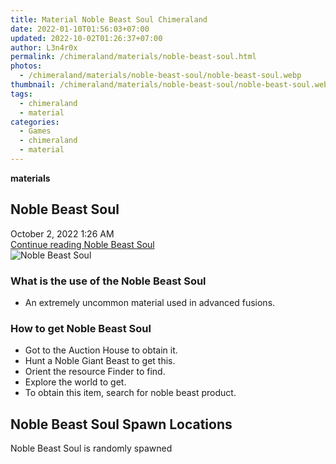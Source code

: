 ```yaml
---
title: Material Noble Beast Soul Chimeraland
date: 2022-01-10T01:56:03+07:00
updated: 2022-10-02T01:26:37+07:00
author: L3n4r0x
permalink: /chimeraland/materials/noble-beast-soul.html
photos:
  - /chimeraland/materials/noble-beast-soul/noble-beast-soul.webp
thumbnail: /chimeraland/materials/noble-beast-soul/noble-beast-soul.webp
tags:
  - chimeraland
  - material
categories:
  - Games
  - chimeraland
  - material
---
```


<section id="bootstrap-wrapper">
  <link
    rel="stylesheet"
    href="https://rawcdn.githack.com/dimaslanjaka/Web-Manajemen/0c3b5aa1813bd4abcd2c11bf3e37928b15c28664/css/bootstrap-5-3-0-alpha3-wrapper.css"
  />
  <div
    class="row g-0 border rounded overflow-hidden flex-md-row mb-4 shadow-sm position-relative bg-light text-dark"
  >
    <div class="col p-4 d-flex flex-column position-static">
      <strong class="d-inline-block mb-2 text-success">materials</strong>
      <h2 class="mb-0">Noble Beast Soul</h2>
      <div class="mb-1 text-muted">October 2, 2022 1:26 AM</div>
      <a
        href="/chimeraland/materials/noble-beast-soul.html"
        class="stretched-link d-none"
        >Continue reading Noble Beast Soul</a
      >
    </div>
    <div class="col-auto d-none d-lg-block">
      <img
        src="/chimeraland/materials/noble-beast-soul/noble-beast-soul.webp"
        alt="Noble Beast Soul"
      />
    </div>
  </div>
  <div class="row bg-light text-dark">
    <div class="col-lg-6 col-12 mb-2">
      <div class="card">
        <div class="card-body">
          <h3 class="card-title">What is the use of the Noble Beast Soul</h3>
          <div class="card-text">
            <ul>
              <li>An extremely uncommon material used in advanced fusions.</li>
            </ul>
          </div>
        </div>
      </div>
    </div>
    <div class="col-lg-6 col-12 mb-2">
      <div class="card">
        <div class="card-body">
          <h3 class="card-title">How to get Noble Beast Soul</h3>
          <div class="card-text">
            <ul>
              <li>Got to the Auction House to obtain it.</li>
              <li>Hunt a Noble Giant Beast to get this.</li>
              <li>Orient the resource Finder to find.</li>
              <li>Explore the world to get.</li>
              <li>To obtain this item, search for noble beast product.</li>
            </ul>
          </div>
        </div>
      </div>
    </div>
    <div class="col-12 mb-2">
      <h2>Noble Beast Soul Spawn Locations</h2>
      <p>Noble Beast Soul is randomly spawned</p>
    </div>
  </div>
</section>